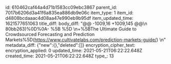 id: 610462caf44a4d71b1583cc09ebc3867
parent_id: 7017b6206d3a41f6a835ea886db9e06c
item_type: 1
item_id: d4808bcdaaac4d08aa47e990eb9b95df
item_updated_time: 1621577651063
title_diff: 
body_diff: "@@ -1009,16 +1009,145 @@\\n 80bb263)%0D%0A- %5B %5D \\n+%5BThe Ultimate Guide to Crowdsourced Forecasting and Prediction Markets%5D(https://www.cultivatelabs.com/prediction-markets-guide/) \\n"
metadata_diff: {"new":{},"deleted":[]}
encryption_cipher_text: 
encryption_applied: 0
updated_time: 2021-05-21T06:22:22.648Z
created_time: 2021-05-21T06:22:22.648Z
type_: 13